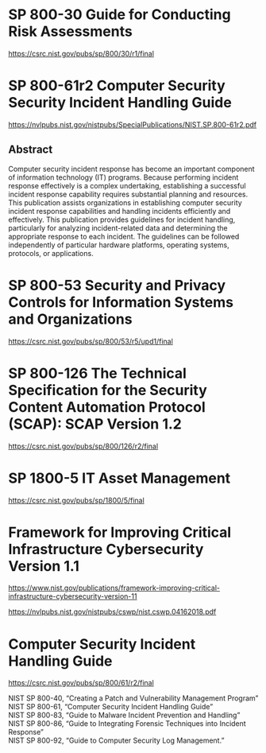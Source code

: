 # SP 800-30 Guide for Conducting Risk Assessments
https://csrc.nist.gov/pubs/sp/800/30/r1/final

# SP 800-61r2 Computer Security Security Incident Handling Guide

https://nvlpubs.nist.gov/nistpubs/SpecialPublications/NIST.SP.800-61r2.pdf

## Abstract
Computer security incident response has become an important component of information technology (IT) programs. Because performing incident response effectively is a complex undertaking, establishing a successful incident response capability requires substantial planning and resources. This publication assists organizations in establishing computer security incident response capabilities and handling incidents efficiently and effectively. This publication provides guidelines for incident handling, particularly for analyzing incident-related data and determining the appropriate response to each incident. The guidelines can be followed independently of particular hardware platforms, operating systems, protocols, or applications.


# SP 800-53 Security and Privacy Controls for Information Systems and Organizations
https://csrc.nist.gov/pubs/sp/800/53/r5/upd1/final

# SP 800-126 The Technical Specification for the Security Content Automation Protocol (SCAP): SCAP Version 1.2
https://csrc.nist.gov/pubs/sp/800/126/r2/final

# SP 1800-5 IT Asset Management
https://csrc.nist.gov/pubs/sp/1800/5/final

# Framework for Improving Critical Infrastructure Cybersecurity Version 1.1
https://www.nist.gov/publications/framework-improving-critical-infrastructure-cybersecurity-version-11

https://nvlpubs.nist.gov/nistpubs/cswp/nist.cswp.04162018.pdf

# Computer Security Incident Handling Guide
https://csrc.nist.gov/pubs/sp/800/61/r2/final

NIST SP 800-40, “Creating a Patch and Vulnerability Management Program”  
NIST SP 800-61, “Computer Security Incident Handling Guide”  
NIST SP 800-83, “Guide to Malware Incident Prevention and Handling”  
NIST SP 800-86, “Guide to Integrating Forensic Techniques into Incident Response”  
NIST SP 800-92, “Guide to Computer Security Log Management.”  